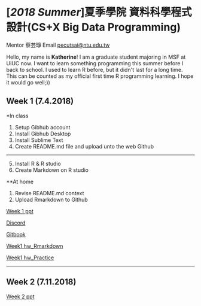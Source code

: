 # [*2018 Summer*]夏季學院 資料科學程式設計(CS+X Big Data Programming)
Mentor 蔡芸琤 Email pecutsai@ntu.edu.tw

Hello, my name is **Katherine**! I am a graduate student majoring in MSF at UIUC now. I want to learn something programming this summer before I back to school. I used to learn R before, but it didn't last for a long time. This can be counted as my official first time R programming learning. I hope it would go well;))


## Week 1 (7.4.2018)

*In class
1. Setup Gibhub account 
2. Install Gibhub Desktop 
3. Install Sublime Text 
4. Create README.md file and upload unto the web Github
****************************
5. Install R & R studio 
6. Create Markdown on R studio 

**At home
1. Revise README.md context
2. Upload Rmarkdown to Github

[Week 1 ppt](https://docs.google.com/presentation/d/e/2PACX-1vT_jHywO0SrsD_H8Ta4NiSqtCdQlVJawDbuO_sia_k0g-09g1uvw9er-iBgPStNJlJ4B7tEcMKFqNW5/pub?start=false&loop=false&delayms=3000&slide=id.p)

[Discord](https://discord.gg/r2dx8VZ)

[Gitbook](https://n2-data-science-programming.gitbook.io/rsummer/)

[Week1 hw_Rmarkdown](https://karineyeng.github.io/example/week1/week11.html)

[Week1 hw_Practice](https://karineyeng.github.io/example/week2/678.html)

*****
## Week 2 (7.11.2018)

[Week 2 ppt](https://docs.google.com/presentation/d/e/2PACX-1vR3Ck9XlFN-Q8E9Nkntwz42cz0P95vlGOYVlhwoTdRGsW8vns_5slFzcG8EmOemPA6ynDNiwOhBh6_v/pub?start=false&loop=false&delayms=3000&slide=id.p)